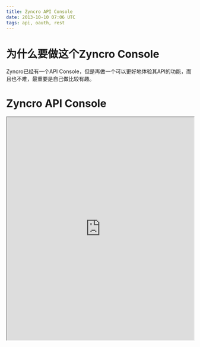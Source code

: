 ```yaml
---
title: Zyncro API Console
date: 2013-10-10 07:06 UTC
tags: api, oauth, rest
---
```


# 为什么要做这个Zyncro Console

Zyncro已经有一个API
Console，但是再做一个可以更好地体验其API的功能，而且也不难，最重要是自己做比较有趣。

# Zyncro API Console

<iframe src="https://apigee.com/ruanwz/embed/console/zyncro" width="100%"
height="600" scrolling="no"></iframe>


